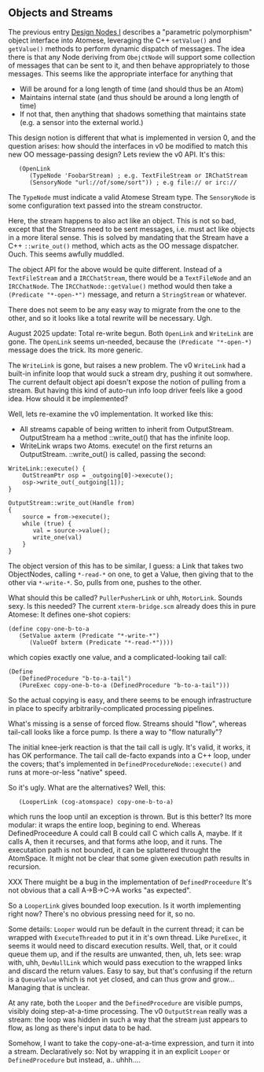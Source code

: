 Objects and Streams
-------------------
The previous entry [Design Nodes I](./DesignNotes-I.md) describes a
"parametric polymorphism" object interface into Atomese, leveraging the
C++ `setValue()` and `getValue()` methods to perform dynamic dispatch
of messages. The idea there is that any Node deriving from `ObejctNode`
will support some collection of messages that can be sent to it, and
then behave appropriately to those messages. This seems like the
appropriate interface for anything that
 * Will be around for a long length of time (and should thus be an Atom)
 * Maintains internal state (and thus should be around a long length of
   time)
 * If not that, then anything that shadows something that maintains state
   (e.g. a sensor into the external world.)

This design notion is different that what is implemented in version 0,
and the question arises: how should the interfaces in v0 be modified to
match this new OO message-passing design?  Lets review the v0 API. It's
this:

```
   (OpenLink
      (TypeNode 'FoobarStream) ; e.g. TextFileStream or IRChatStream
      (SensoryNode "url://of/some/sort")) ; e.g file:// or irc://
```
The `TypeNode` must indicate a valid Atomese Stream type.
The `SensoryNode` is some configuration text passed into the stream
constructor.

Here, the stream happens to also act like an object. This is not so bad,
except that the Streams need to be sent messages, i.e. must act like
objects in a more literal sense. This is solved by mandating that the
Stream have a C++ `::write_out()` method, which acts as the OO message
dispatcher. Ouch. This seems awfully muddled.

The object API for the above would be quite different. Instead of a
`TextFileStream` and a `IRCChatStream`, there would be a `TextFileNode`
and an `IRCChatNode`. The `IRCChatNode::getValue()` method would then
take a `(Predicate "*-open-*")` message, and return a `StringStream`
or whatever.

There does not seem to be any easy way to migrate from the one to the
other, and so it looks like a total rewrite will be necessary. Ugh.

August 2025 update: Total re-write begun. Both `OpenLink` and
`WriteLink` are gone. The `OpenLink` seems un-needed, because the
`(Predicate "*-open-*)` message does the trick. Its more generic.

The `WriteLink` is gone, but raises a new problem. The v0 `WriteLink`
had a built-in infinite loop that would suck a stream dry, pushing it
out somwhere. The current default object api doesn't expose the notion
of pulling from a stream. But having this kind of auto-run info loop
driver feels like a good idea.  How should it be implemented?

Well, lets re-examine the v0 implementation. It worked like this:
 * All streams capable of being written to inherit from OutputStream.
   OutputStream ha a method ::write_out() that has the infinite loop.
 * WriteLink wraps two Atoms. execute! on the first returns an
   OutputStream. ::write_out()  is called, passing the second:
```
WriteLink::execute() {
    OutStreamPtr osp = _outgoing[0]->execute();
    osp->write_out(_outgoing[1]);
}

OutputStream::write_out(Handle from)
{
    source = from->execute();
    while (true) {
       val = source->value();
       write_one(val)
    }
}
```

The object version of this has to be similar, I guess: a Link that
takes two ObjectNodes, calling `*-read-*` on one, to get a Value,
then giving that to the other via `*-write-*`. So, pulls from one,
pushes to the other.

What should this be called? `PullerPusherLink` or uhh, `MotorLink`.
Sounds sexy. Is this needed? The current `xterm-bridge.scm` already
does this in pure Atomese:  It defines one-shot copiers:
```
(define copy-one-b-to-a
   (SetValue axterm (Predicate "*-write-*")
      (ValueOf bxterm (Predicate "*-read-*"))))
```
which copies exactly one value, and a complicated-looking tail call:
```
(Define
   (DefinedProcedure "b-to-a-tail")
   (PureExec copy-one-b-to-a (DefinedProcedure "b-to-a-tail")))
```
So the actual copying is easy, and there seems to be enough
infrastructure in place to specify arbitrarily-complicated processing
pipelines.

What's missing is a sense of forced flow. Streams should "flow",
whereas tail-call looks like a force pump. Is there a way to "flow
naturally"?

The initial knee-jerk reaction is that the tail call is ugly. It's
valid, it works, it has OK performance. The tail call de-facto
expands into a C++ loop, under the covers; that's implemented in
`DefinedProcedureNode::execute()` and runs at more-or-less "native"
speed.

So it's ugly. What are the alternatives? Well, this:
```
   (LooperLink (cog-atomspace) copy-one-b-to-a)
```
which runs the loop until an exception is thrown. But is this better?
Its more modular: it wraps the entire loop, begining to end. Whereas
DefinedProceedure A could call B could call C which calls A, maybe.
If it calls A, then it recurses, and that forms athe loop, and it runs.
The executation path is not bounded, it can be splattered throught the
AtomSpace. It might not be clear that some given execution path results
in recursion.

XXX There muight be a bug in the implementation of `DefinedProceedure`
It's not obvious that a call A->B->C->A works "as expected".

So a `LooperLink` gives bounded loop execution. Is it worth implementing
right now? There's no obvious pressing need for it, so no.

Some details: `Looper` would run be default in the current thread; it
can be wrapped with `ExecuteThreaded` to put it in it's own thread.
Like `PureExec`, it seems it would need to discard execution results.
Well, that, or it could queue them up, and if the results are unwanted,
then, uh, lets see: wrap with, uhh, `DevNullLink` which would pass
execution to the wrapped links and discard the return values. Easy to
say, but that's confusing if the return is a `QueueValue` which is not
yet closed, and can thus grow and grow... Managing that is unclear.

At any rate, both the `Looper` and the `DefinedProcedure` are visible
pumps, visibly doing step-at-a-time processing. The v0 `OutputStream`
really was a stream: the loop was hidden in such a way that the stream
just appears to flow, as long as there's input data to be had.

Somehow, I want to take the copy-one-at-a-time expression, and turn
it into a stream. Declaratively so: Not by wrapping it in an explicit
`Looper` or `DefinedProcedure` but instead, a.. uhhh....
